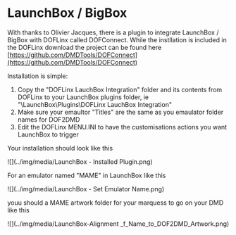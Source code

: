 # LaunchBox / BigBox

With thanks to Olivier Jacques, there is a plugin to integrate LaunchBox / BigBox with DOFLinx called DOFConnect.  While the instllation is included in the DOFLinx download the project can be found here [https://github.com/DMDTools/DOFConnect](https://github.com/DMDTools/DOFConnect)

Installation is simple:
1. Copy the "DOFLinx LauchBox Integration" folder and its contents from DOFLinx to your LaunchBox plugins folder, ie "\LaunchBox\Plugins\DOFLinx LauchBox Integration"
2. Make sure your emaultor "Titles" are the same as you emaulator folder names for DOF2DMD
3. Edit the DOFLinx MENU.INI to have the customisations actions you want LaunchBox to trigger

Your installation should look like this

![](../img/media/LaunchBox - Installed Plugin.png)

For an emulator named "MAME" in LaunchBox like this

![](../img/media/LaunchBox - Set Emulator Name.png)

youu should a MAME artwork folder for your marquess to go on your DMD like this

![](../img/media/LaunchBox-Alignment _f_Name_to_DOF2DMD_Artwork.png)
